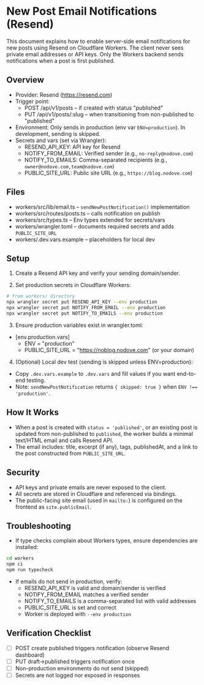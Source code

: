 # New Post Email Notifications (Resend)

This document explains how to enable server-side email notifications for new posts using Resend on Cloudflare Workers. The client never sees private email addresses or API keys. Only the Workers backend sends notifications when a post is first published.

## Overview

- Provider: Resend (https://resend.com)
- Trigger point:
  - POST /api/v1/posts – if created with status "published"
  - PUT /api/v1/posts/:slug – when transitioning from non-published to "published"
- Environment: Only sends in production (env var `ENV=production`). In development, sending is skipped.
- Secrets and vars (set via Wrangler):
  - RESEND_API_KEY: API key for Resend
  - NOTIFY_FROM_EMAIL: Verified sender (e.g., `no-reply@nodove.com`)
  - NOTIFY_TO_EMAILS: Comma-separated recipients (e.g., `owner@nodove.com,team@nodove.com`)
  - PUBLIC_SITE_URL: Public site URL (e.g., `https://blog.nodove.com`)

## Files

- workers/src/lib/email.ts – `sendNewPostNotification()` implementation
- workers/src/routes/posts.ts – calls notification on publish
- workers/src/types.ts – Env types extended for secrets/vars
- workers/wrangler.toml – documents required secrets and adds `PUBLIC_SITE_URL`
- workers/.dev.vars.example – placeholders for local dev

## Setup

1) Create a Resend API key and verify your sending domain/sender.

2) Set production secrets in Cloudflare Workers:

```bash
# from workers/ directory
npx wrangler secret put RESEND_API_KEY --env production
npx wrangler secret put NOTIFY_FROM_EMAIL --env production
npx wrangler secret put NOTIFY_TO_EMAILS --env production
```

3) Ensure production variables exist in wrangler.toml:

- [env.production.vars]
  - ENV = "production"
  - PUBLIC_SITE_URL = "https://noblog.nodove.com" (or your domain)

4) (Optional) Local dev test (sending is skipped unless ENV=production):

- Copy `.dev.vars.example` to `.dev.vars` and fill values if you want end-to-end testing.
- Note: `sendNewPostNotification` returns `{ skipped: true }` when `ENV !== 'production'`.

## How It Works

- When a post is created with `status = 'published'`, or an existing post is updated from non-published to `published`, the worker builds a minimal text/HTML email and calls Resend API.
- The email includes: title, excerpt (if any), tags, publishedAt, and a link to the post constructed from `PUBLIC_SITE_URL`.

## Security

- API keys and private emails are never exposed to the client.
- All secrets are stored in Cloudflare and referenced via bindings.
- The public-facing site email (used in `mailto:`) is configured on the frontend as `site.publicEmail`.

## Troubleshooting

- If type checks complain about Workers types, ensure dependencies are installed:

```bash
cd workers
npm ci
npm run typecheck
```

- If emails do not send in production, verify:
  - RESEND_API_KEY is valid and domain/sender is verified
  - NOTIFY_FROM_EMAIL matches a verified sender
  - NOTIFY_TO_EMAILS is a comma-separated list with valid addresses
  - PUBLIC_SITE_URL is set and correct
  - Worker is deployed with `--env production`

## Verification Checklist

- [ ] POST create published triggers notification (observe Resend dashboard)
- [ ] PUT draft->published triggers notification once
- [ ] Non-production environments do not send (skipped)
- [ ] Secrets are not logged nor exposed in responses
